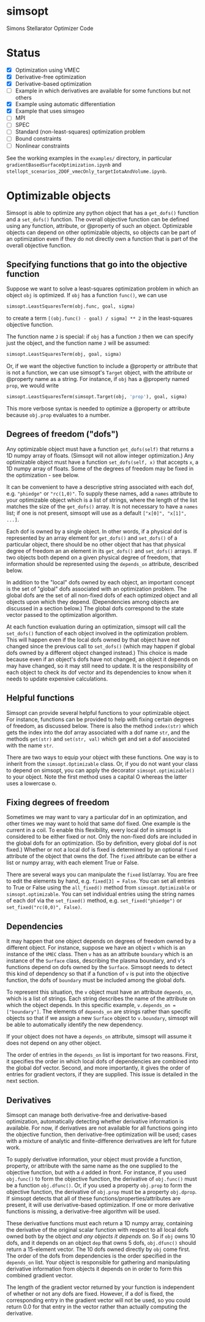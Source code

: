 # simsopt
Simons Stellarator Optimizer Code

# Status

- [x] Optimization using VMEC
- [x] Derivative-free optimization
- [x] Derivative-based optimization
- [ ] Example in which derivatives are available for some functions but not others
- [x] Example using automatic differentiation
- [x] Example that uses simsgeo
- [ ] MPI
- [ ] SPEC
- [ ] Standard (non-least-squares) optimization problem
- [ ] Bound constraints
- [ ] Nonlinear constraints

See the working examples in the `examples/` directory, in particular
`gradientBasedSurfaceOptimization.ipynb` and
`stellopt_scenarios_2DOF_vmecOnly_targetIotaAndVolume.ipynb`.

# Optimizable objects

Simsopt is able to optimize any python object that has a `get_dofs()` function and a `set_dofs()` function.
The overall objective function can be defined using any function, attribute, or @property of such an object.
Optimizable objects can depend on other optimizable objects, so
objects can be part of an optimization even if they do not directly own a function that is part of the overall objective function.


## Specifying functions that go into the objective function

Suppose we want to solve a least-squares optimization problem in which an object `obj` is optimized. If `obj` has a function `func()`, we can use

```python
simsopt.LeastSquaresTerm(obj.func, goal, sigma)
```

to create a term `[(obj.func() - goal) / sigma] ** 2` in the least-squares objective function.

The function name `J` is special: if `obj` has a function `J` then we can specify just the object, and the function name `J` will be assumed:

```python
simsopt.LeastSquaresTerm(obj, goal, sigma)
```

Or, if we want the objective function to include a @property or attribute that is not a function, we can use simsopt's `Target` object, with the attribute or @property name as a string. For instance, if `obj` has a @property named `prop`, we would write

```python
simsopt.LeastSquaresTerm(simsopt.Target(obj, 'prop'), goal, sigma)
```

This more verbose syntax is needed to optimize a @property or attribute because `obj.prop` evaluates to a number.


## Degrees of freedom ("dofs")

Any optimizable object must have a function `get_dofs(self)` that returns a 1D numpy array of floats. (Simsopt will not allow integer optimization.)
Any optimizable object must have a function `set_dofs(self, x)` that accepts `x`, a 1D numpy array of floats. Some of the degrees of freedom may be fixed in the optimization - see below.

It can be convenient to have a descriptive string associated with each dof, e.g. `"phiedge"` or `"rc(1,0)"`. To supply these names, add a `names` attribute to your
optimizable object which is a list of strings, where the length of the list matches the size of the `get_dofs()` array. It is not necessary to have a `names` list;
if one is not present, simsopt will use as a default `["x[0]", "x[1]", ...]`.

Each dof is owned by a single object. In other words, if a physical dof is represented by an array element for `get_dofs()` and `set_dofs()` of a particular object,
there should be no other object that has that physical degree of freedom an an element in its  `get_dofs()` and `set_dofs()` arrays. If two objects both depend on a given physical degree of freedom,
that information should be represented using the `depends_on` attribute, described below.

In addition to the "local" dofs owned by each object, an important concept is the set of "global" dofs associated with an optimization problem. The global
dofs are the set of all non-fixed dofs of each optimized object and all objects upon which they depend. (Dependencies among objects are discussed in a section below.)
The global dofs correspond to the state vector passed to the optimization algorithm.

At each function evaluation during an optimization, simsopt will call the `set_dofs()` function of each object involved in the optimization problem.
This will happen even if the local dofs owned by that object have not changed since the previous call to `set_dofs()` (which may happen if global dofs owned by a different object changed instead.)
This choice is made because even if an object's dofs have not changed, an object it depends on may have changed, so it may still need to update.
It is the responsibility of each object to check its dof vector and its dependencies to know when it needs to update expensive calculations.


## Helpful functions

Simsopt can provide several helpful functions to your optimizable object. For instance, functions can be provided to help with fixing certain degrees of freedom, as discussed below. There is also the method `index(str)` which gets the index into the dof array associated with a dof name `str`, and the methods `get(str)` and `set(str, val)` which get and set a dof associated with the name `str`.

There are two ways to equip your object with these functions. One way is to inherit from the `simsopt.Optimizable` class. Or, if you do not want your class to depend on simsopt, you can apply the decorator `simsopt.optimizable()` to your object. Note the first method uses a capital O whereas the latter uses a lowercase o.


## Fixing degrees of freedom

Sometimes we may want to vary a particular dof in an optimization, and other times we may want to hold that same dof fixed.
One example is the current in a coil. To enable this flexibility, every local dof in simsopt is considered to be either fixed or not.
Only the non-fixed dofs are included in the global dofs for an optimization. (So by definition, every global dof is not fixed.)
Whether or not a local dof is fixed is determined by an optional `fixed` attribute of the object that owns the dof. The `fixed` attribute can be either
a list or numpy array, with each element True or False.

There are several ways you can manipulate the `fixed` list/array. You are free to edit the elements by hand, e.g. `fixed[3] = False`.
You can set all entries to True or False using the `all_fixed()` method from `simsopt.Optimizable` or `simsopt.optimizable`.
You can set individual entries using the string names of each dof via the `set_fixed()` method, e.g. `set_fixed("phiedge")` or `set_fixed("rc(0,0)", False)`.


## Dependencies

It may happen that one object depends on degrees of freedom owned by a different object. For instance, suppose we have an object `v` which
is an instance of the `VMEC` class. Then `v` has as an attribute `boundary` which is an instance of the `Surface` class, describing
the plasma boundary, and v's functions depend on dofs owned by the `Surface`. Simsopt needs to detect this kind of dependency so that if a function of `v`
is put into the objective function, the dofs of `boundary` must be included among the global dofs.

To represent this situation, the `v` object must have
an attribute `depends_on`, which is a list of strings. Each string describes the name of the attribute on which the object depends. In
this specific example, `v.depends_on = ["boundary"]`. The elements of `depends_on` are strings rather than specific objects so that
if we assign a new `Surface` object to `v.boundary`, simsopt will be able to automatically identify the new dependency.

If your object does not have a `depends_on` attribute, simsopt will assume it does not depend on any other object.

The order of entries in the `depends_on` list is important for two reasons. First, it specifies the order in which local dofs of dependencies are 
combined into the global dof vector. Second, and more importantly, it gives the order of entries for gradient vectors, if they are supplied. This issue is detailed in the next section.


## Derivatives

Simsopt can manage both derivative-free and derivative-based optimization, automatically detecting whether derivative information is available.
For now, if derivatives are not available for all functions going into the objective function, then derivative-free optimization will be used;
cases with a mixture of analytic and finite-difference derivatives are left for future work.

To supply derivative information, your object must provide a function, property, or attribute with the same name as the one supplied to the objective function,
but with a `d` added in front. For instance, if you used `obj.func()` to form the objective function, the derivative of `obj.func()` must be a function
`obj.dfunc()`. Or, if you used a property `obj.prop` to form the objective function, the derivative of `obj.prop` must
be a property `obj.dprop`. If simsopt detects that all of these functions/properties/attributes are present, it will use derivative-based optimization.
If one or more derivative functions is missing, a derivative-free algorithm will be used.

These derivative functions must each return a 1D numpy array, containing the derivative of the original scalar function with respect to all local dofs
owned both by the object _and any objects it depends on_. So if `obj` owns 10 dofs, and it depends on an object `dep` that owns 5 dofs, `obj.dfunc()` should return a 15-element vector.
The 10 dofs owned directly by `obj` come first. The order of the dofs from dependencies is the order specified in the `depends_on` list.
Your object is responsible for gathering and manipulating derivative information from objects it depends on in order to form this combined gradient vector.

The length of the gradient vector returned by your function is independent of whether or not any dofs are fixed. However, if a dof is fixed, the corresponding entry in the gradient
vector will not be used, so you could return 0.0 for that entry in the vector rather than actually computing the derivative.
